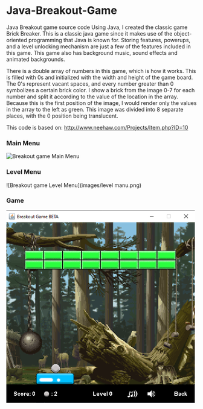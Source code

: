 # Java-Breakout-Game
Java Breakout game source code
Using Java, I created the classic game Brick Breaker. This is a classic java game since it makes use of the object-oriented programming that Java is known for. Storing features, powerups, and a level unlocking mechanism are just a few of the features included in this game. This game also has background music, sound effects and animated backgrounds.

There is a double array of numbers in this game, which is how it works. This is filled with 0s and initialized with the width and height of the game board. The 0's represent vacant spaces, and every number greater than 0 symbolizes a certain brick color. I show a brick from the image 0-7 for each number and split it according to the value of the location in the array. Because this is the first position of the image, I would render only the values in the array to the left as green. This image was divided into 8 separate places, with the 0 position being translucent.

This code is based on:
http://www.neehaw.com/Projects/Item.php?ID=10

### Main Menu
![Breakout game Main Menu](images/BrickBreakerBackground.gif)
### Level Menu
![Breakout game Level Menu](images/level manu.png)
### Game
![Breakout game MainMenu](images/game.PNG)
